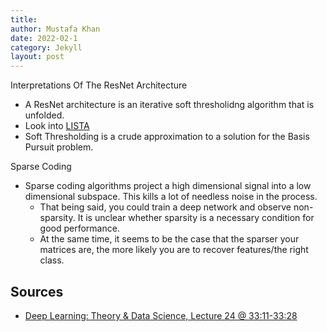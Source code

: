 ```yaml
---
title:
author: Mustafa Khan
date: 2022-02-1
category: Jekyll
layout: post
---
```


 Interpretations Of The ResNet Architecture
* A ResNet architecture is an iterative soft thresholidng algorithm that is unfolded.
* Look into [LISTA](http://yann.lecun.com/exdb/publis/pdf/gregor-icml-10.pdf)
* Soft Thresholding is a crude approximation to a solution for the Basis Pursuit problem.

Sparse Coding
* Sparse coding algorithms project a high dimensional signal into a low dimensional subspace. This kills a lot of needless noise in the process.
  * That being said, you could train a deep network and observe non-sparsity. It is unclear whether sparsity is a necessary condition for good performance.
  * At the same time, it seems to be the case that the sparser your matrices are, the more likely you are to recover features/the right class.

## Sources
* [Deep Learning: Theory & Data Science, Lecture 24 @ 33:11-33:28](https://www.youtube.com/watch?v=8uFY54g8alw)
